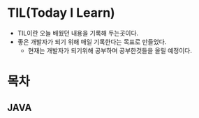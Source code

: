 # TIL(Today I Learn)
* TIL이란 오늘 배웠던 내용을 기록해 두는곳이다.
* 좋은 개발자가 되기 위해 매일 기록한다는 목표로 만들었다.
  * 현재는 개발자가 되기위해 공부하며 공부한것들을 올릴 예정이다.
# 목차
## JAVA

